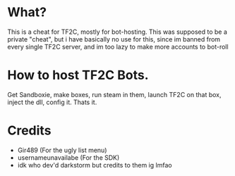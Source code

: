 # What?
This is a cheat for TF2C, mostly for bot-hosting. This was supposed to be a private "cheat", but i have basically no use for this, since im banned from every single TF2C server, and im too lazy to make more accounts to bot-roll

# How to host TF2C Bots.
Get Sandboxie, make boxes, run steam in them, launch TF2C on that box, inject the dll, config it. Thats it.


# Credits
- Gir489 (For the ugly list menu)
- usernameunavailabe (For the SDK)
- idk who dev'd darkstorm but credits to them ig lmfao
